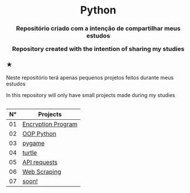 <h1 align="center">
 Python
</h1>

<h3 align="center"> 
  <p>
   Repositório criado com a intenção de compartilhar meus estudos
  </p>
  <p>
   Repository created with the intention of sharing my studies
  </p> 
</h3>

<h3>★</h3>
<p>
  Neste repositório terá apenas pequenos projetos feitos durante meus estudos
</p>
<p>
  In this repository will only have small projects made during my studies
</p>


##

| N° | Projects |
| ------- | -------- |
| 01 | <a href="https://github.com/ykxtais/Python/tree/5ce9fd56c024780b533d6d84b399e4f7f07d9434/pystudy/encryption">Encryption Program</a> |
| 02 | <a href="https://github.com/ykxtais/Python/tree/5ce9fd56c024780b533d6d84b399e4f7f07d9434/pystudy/a-oo-py">OOP Python</a> |
| 03 | <a href="https://github.com/ykxtais/Python/tree/5ce9fd56c024780b533d6d84b399e4f7f07d9434/pystudy/pygame">pygame</a> |
| 04 | <a href="https://github.com/ykxtais/Python/tree/5ce9fd56c024780b533d6d84b399e4f7f07d9434/pystudy/turtle">turtle</a> |
| 05 | <a href="https://github.com/ykxtais/Python/tree/5ce9fd56c024780b533d6d84b399e4f7f07d9434/pystudy/apirequests">API requests</a> |
| 06 | <a href="https://github.com/ykxtais/Python/tree/5ce9fd56c024780b533d6d84b399e4f7f07d9434/pystudy/webscraping">Web Scraping</a> |
| 07 | <a href="">soon!</a> |
